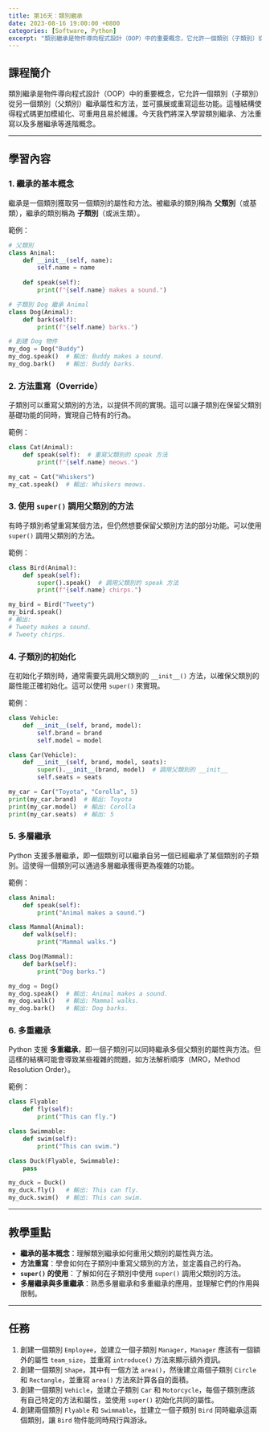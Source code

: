 ```yaml
---
title: 第16天：類別繼承
date: 2023-08-16 19:00:00 +0800
categories: [Software, Python]
excerpt: "類別繼承是物件導向程式設計（OOP）中的重要概念，它允許一個類別（子類別）從另一個類別（父類別）繼承屬性和方法，並可擴展或重寫這些功能。這種結構使得程式碼更加模組化、可重用且易於維護。今天我們將深入學習類別繼承、方法重寫以及多層繼承等進階概念"
---
```


## 課程簡介
類別繼承是物件導向程式設計（OOP）中的重要概念，它允許一個類別（子類別）從另一個類別（父類別）繼承屬性和方法，並可擴展或重寫這些功能。這種結構使得程式碼更加模組化、可重用且易於維護。今天我們將深入學習類別繼承、方法重寫以及多層繼承等進階概念。

---

## 學習內容

### 1. 繼承的基本概念

繼承是一個類別獲取另一個類別的屬性和方法。被繼承的類別稱為 **父類別**（或基類），繼承的類別稱為 **子類別**（或派生類）。

範例：
```python
# 父類別
class Animal:
    def __init__(self, name):
        self.name = name
    
    def speak(self):
        print(f"{self.name} makes a sound.")

# 子類別 Dog 繼承 Animal
class Dog(Animal):
    def bark(self):
        print(f"{self.name} barks.")

# 創建 Dog 物件
my_dog = Dog("Buddy")
my_dog.speak()  # 輸出: Buddy makes a sound.
my_dog.bark()   # 輸出: Buddy barks.
```

### 2. 方法重寫（Override）

子類別可以重寫父類別的方法，以提供不同的實現。這可以讓子類別在保留父類別基礎功能的同時，實現自己特有的行為。

範例：
```python
class Cat(Animal):
    def speak(self):  # 重寫父類別的 speak 方法
        print(f"{self.name} meows.")

my_cat = Cat("Whiskers")
my_cat.speak()  # 輸出: Whiskers meows.
```

### 3. 使用 `super()` 調用父類別的方法

有時子類別希望重寫某個方法，但仍然想要保留父類別方法的部分功能。可以使用 `super()` 調用父類別的方法。

範例：
```python
class Bird(Animal):
    def speak(self):
        super().speak()  # 調用父類別的 speak 方法
        print(f"{self.name} chirps.")

my_bird = Bird("Tweety")
my_bird.speak()
# 輸出:
# Tweety makes a sound.
# Tweety chirps.
```

### 4. 子類別的初始化

在初始化子類別時，通常需要先調用父類別的 `__init__()` 方法，以確保父類別的屬性能正確初始化。這可以使用 `super()` 來實現。

範例：
```python
class Vehicle:
    def __init__(self, brand, model):
        self.brand = brand
        self.model = model

class Car(Vehicle):
    def __init__(self, brand, model, seats):
        super().__init__(brand, model)  # 調用父類別的 __init__
        self.seats = seats

my_car = Car("Toyota", "Corolla", 5)
print(my_car.brand)  # 輸出: Toyota
print(my_car.model)  # 輸出: Corolla
print(my_car.seats)  # 輸出: 5
```

### 5. 多層繼承

Python 支援多層繼承，即一個類別可以繼承自另一個已經繼承了某個類別的子類別。這使得一個類別可以通過多層繼承獲得更為複雜的功能。

範例：
```python
class Animal:
    def speak(self):
        print("Animal makes a sound.")

class Mammal(Animal):
    def walk(self):
        print("Mammal walks.")

class Dog(Mammal):
    def bark(self):
        print("Dog barks.")

my_dog = Dog()
my_dog.speak()  # 輸出: Animal makes a sound.
my_dog.walk()   # 輸出: Mammal walks.
my_dog.bark()   # 輸出: Dog barks.
```

### 6. 多重繼承

Python 支援 **多重繼承**，即一個子類別可以同時繼承多個父類別的屬性與方法。但這樣的結構可能會導致某些複雜的問題，如方法解析順序（MRO，Method Resolution Order）。

範例：
```python
class Flyable:
    def fly(self):
        print("This can fly.")

class Swimmable:
    def swim(self):
        print("This can swim.")

class Duck(Flyable, Swimmable):
    pass

my_duck = Duck()
my_duck.fly()   # 輸出: This can fly.
my_duck.swim()  # 輸出: This can swim.
```

---

## 教學重點
- **繼承的基本概念**：理解類別繼承如何重用父類別的屬性與方法。
- **方法重寫**：學會如何在子類別中重寫父類別的方法，並定義自己的行為。
- **`super()` 的使用**：了解如何在子類別中使用 `super()` 調用父類別的方法。
- **多層繼承與多重繼承**：熟悉多層繼承和多重繼承的應用，並理解它們的作用與限制。

---

## 任務
1. 創建一個類別 `Employee`，並建立一個子類別 `Manager`，`Manager` 應該有一個額外的屬性 `team_size`，並重寫 `introduce()` 方法來顯示額外資訊。
2. 創建一個類別 `Shape`，其中有一個方法 `area()`，然後建立兩個子類別 `Circle` 和 `Rectangle`，並重寫 `area()` 方法來計算各自的面積。
3. 創建一個類別 `Vehicle`，並建立子類別 `Car` 和 `Motorcycle`，每個子類別應該有自己特定的方法和屬性，並使用 `super()` 初始化共同的屬性。
4. 創建兩個類別 `Flyable` 和 `Swimmable`，並建立一個子類別 `Bird` 同時繼承這兩個類別，讓 `Bird` 物件能同時飛行與游泳。
